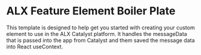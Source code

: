 # ALX Feature Element Boiler Plate

This template is designed to help get you started with creating your custom element to use in the ALX Catalyst platform. It handles the messageData that is passed into the app from Catalyst and them saved the message data into React useContext.
